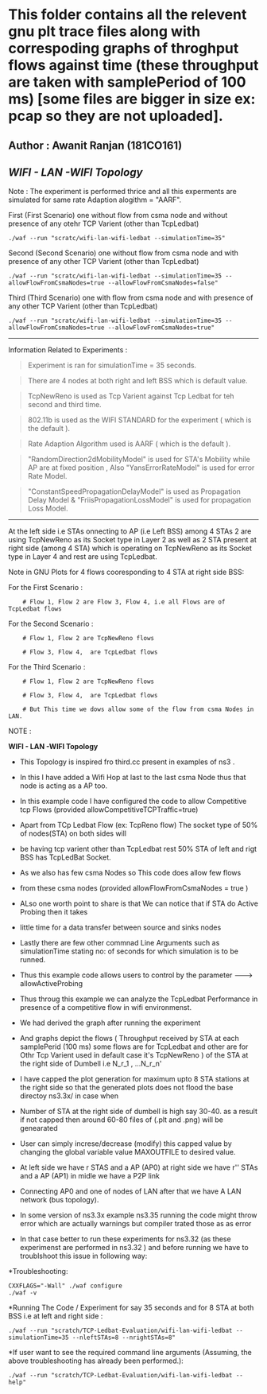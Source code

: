 # This folder contains all the relevent gnu plt trace files along with correspoding graphs of throghput flows against time (these throughput are taken with samplePeriod of 100 ms) [some files are bigger in size ex: pcap so they are not uploaded].

## Author : Awanit Ranjan (181CO161)


<h2><i> WIFI - LAN -WIFI Topology</i> </h2>

Note : The experiment is performed thrice and all this experments are simulated for same rate Adaption alogithm = "AARF".

First (First Scenario) one without flow from csma node and without presence of any otehr TCP Varient (other than TcpLedbat)

    ./waf --run "scratc/wifi-lan-wifi-ledbat --simulationTime=35"
  
Second (Second Scenario) one without flow from csma node and with presence of any other TCP Varient (other than TcpLedbat)

    ./waf --run "scratc/wifi-lan-wifi-ledbat --simulationTime=35 --allowFlowFromCsmaNodes=true --allowFlowFromCsmaNodes=false"
  
Third (Third Scenario) one with flow from csma node and with presence of any other TCP Varient (other than TcpLedbat)

    ./waf --run "scratc/wifi-lan-wifi-ledbat --simulationTime=35 --allowFlowFromCsmaNodes=true --allowFlowFromCsmaNodes=true"

  ***
  
Information Related to Experiments :

  > Experiment is ran for simulationTime = 35 seconds.
 
  > There are 4 nodes at both right and left BSS which is default value.

  > TcpNewReno is used as Tcp Varient against Tcp Ledbat for teh second and third time. 

  > 802.11b is used as the WIFI STANDARD for the experiment ( which is the default ).

  > Rate Adaption Algorithm used is  AARF ( which is the default ).

  > "RandomDirection2dMobilityModel" is used for STA's Mobility while AP are at fixed position , Also "YansErrorRateModel" is used for error Rate Model.
  
  > "ConstantSpeedPropagationDelayModel" is used as Propagation Delay Model & "FriisPropagationLossModel" is used for propagation Loss Model. 
  > 
***

At the left side i.e STAs onnecting to AP (i.e Left BSS) among 4 STAs 2 are using TcpNewReno as its Socket type in Layer 2 as well as 2 STA  present at right side (among 4 STA) which is operating on  TcpNewReno as its Socket type in Layer 4 and rest are using TcpLedbat.

Note in GNU Plots for 4 flows cooresponding to 4 STA at right side BSS:

For the First Scenario : 

        # Flow 1, Flow 2 are Flow 3, Flow 4, i.e all Flows are of TcpLedbat flows
        

For the Second Scenario : 

        # Flow 1, Flow 2 are TcpNewReno flows
        
        # Flow 3, Flow 4,  are TcpLedbat flows
        

For the Third Scenario : 

        # Flow 1, Flow 2 are TcpNewReno flows
        
        # Flow 3, Flow 4,  are TcpLedbat flows
        
        # But This time we dows allow some of the flow from csma Nodes in LAN.    
        
        
        
NOTE :


<b> WIFI - LAN -WIFI Topology </b>

* This Topology is inspired fro third.cc present in examples of ns3 .
* In this I have added a Wifi Hop at last to the last csma Node thus that node is acting as a AP too.
* In this example code I have configured the code to allow Competitive tcp Flows (provided allowCompetitiveTCPTraffic=true) 
* Apart from TCp Ledbat Flow (ex: TcpReno flow) The socket type of 50% of nodes(STA) on both sides will 
* be having tcp varient other than TcpLedbat rest 50% STA of left and rigt BSS has TcpLedBat Socket. 
* As we also has few csma Nodes so This code does allow few flows 
* from these csma nodes (provided allowFlowFromCsmaNodes = true ) 
* ALso one worth point to share is that  We can notice that if STA do Active Probing then it takes 
* little time for a data transfer between source and sinks nodes 
* Lastly there are few other commnad Line Arguments such as simulationTime stating no: of seconds for which simulation is to be runned. 
* Thus this example code allows users to control by the parameter  ---> allowActiveProbing  
* Thus throug this example we can analyze the TcpLedbat Performance in presence of a competitive flow in wifi environmenst.
* We had derived the graph after running the experiment 
* And graphs depict the flows ( Throughput received by STA at each samplePerid (100 ms) some flows are for TcpLedbat and other are for Othr Tcp Varient used in default case it's TcpNewReno ) of the STA at the right side of Dumbell i.e N_r_1 , ...N_r_n' 
* I have capped the plot generation for maximum upto  8 STA stations at the right side so that the generated plots does not  flood the base directoy ns3.3x/ in case when 
* Number of STA at the right side of dumbell is high say 30-40. as a result if not capped then around 60-80 files of (.plt and .png) will be genearated 
* User can simply increse/decrease (modify) this capped value by changing the global variable value MAXOUTFILE to desired value.
                                         
* At left side we have r STAS and a AP (AP0) at right side we have r'' STAs and a AP (AP1) in midle we have a P2P link
* Connecting AP0 and one of nodes of LAN after that we have A LAN network (bus topology).


* In some version of ns3.3x example ns3.35 running the code might throw error which are actually warnings but compiler trated those as as error


* In that case better to run these experiments for ns3.32 (as these experimenst are performed in ns3.32 ) and before running we have to troublshoot this issue in following way:

*Troubleshooting:

    CXXFLAGS="-Wall" ./waf configure 
    ./waf -v
 
 
*Running The Code / Experiment for say 35 seconds and for 8 STA at both BSS i.e at left and right side : 

    ./waf --run "scratch/TCP-Ledbat-Evaluation/wifi-lan-wifi-ledbat --simulationTime=35 --nleftSTAs=8 --nrightSTAs=8" 
   
   
*If user want to see the required command line arguments (Assuming, the above troubleshooting has already been performed.):
 
    ./waf --run "scratch/TCP-Ledbat-Evaluation/wifi-lan-wifi-ledbat --help" 
    
